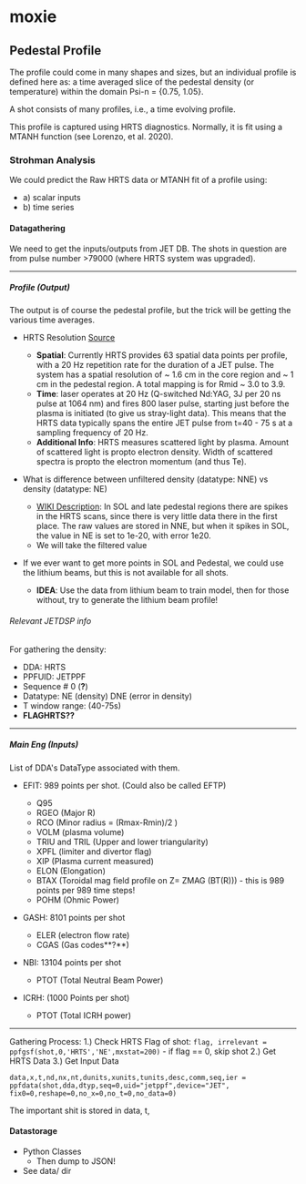 # moxie

## Pedestal Profile 
The profile could come in many shapes and sizes, but an individual profile is defined here as: 
a time averaged slice of the pedestal density (or temperature) within the domain Psi-n = {0.75, 1.05}. 

A shot consists of many profiles, i.e., a time evolving profile.  

This profile is captured using HRTS diagnostics. Normally, it is fit using a MTANH function (see Lorenzo, et al. 2020). 

### Strohman Analysis

We could predict the Raw HRTS data or MTANH fit of a profile using: 
- a) scalar inputs
- b) time series 


#### Datagathering


We need to get the inputs/outputs from JET DB. The shots in question are from pulse number >79000 (where HRTS system was upgraded).

---

##### Profile  (Output)
The output is of course the pedestal profile, but the trick will be getting the various time averages. 
 
- HRTS Resolution [Source](https://users.euro-fusion.org/ekwiki/index.php/KE11_High_Resolution_Thomson_Scattering_(HRTS))
	- **Spatial**: Currently HRTS provides 63 spatial data points per profile, with a 20 Hz repetition rate for the duration of a JET pulse. The system has a spatial resolution of ~ 1.6 cm in the core region and ~ 1 cm in the pedestal region. A total mapping is for Rmid ~  3.0 to 3.9. 
	- **Time**: laser operates at 20 Hz (Q-switched Nd:YAG, 3J per 20 ns pulse at 1064 nm) and fires 800 laser pulse, starting just before the plasma is initiated (to give us stray-light data). This means that the HRTS data typically spans the entire JET pulse from t=40 - 75 s at a sampling frequency of 20 Hz.
	- **Additional Info**: HRTS measures scattered light by plasma. Amount of scattered light is propto electron density. Width of scattered spectra is propto the electron momentum (and thus Te). 

- What is difference between unfiltered density (datatype: NNE) vs density (datatype: NE)
	- [WIKI Description](https://users.euro-fusion.org/ekwiki/index.php/HRTS_data_guide): In SOL and late pedestal regions there are spikes in the HRTS scans, since there is very little data there in the first place. The raw values are stored in NNE, but when it spikes in SOL, the value in NE is set to 1e-20, with error 1e20. 
	- We will take the filtered value 

- If we ever want to get more points in SOL and Pedestal, we could use the lithium beams, but this is not available for all shots.
	- **IDEA**: Use the data from lithium beam to train model, then for those without, try to generate the lithium beam profile! 
	

###### Relevant JETDSP info
For gathering the density: 
- DDA: HRTS 
- PPFUID: JETPPF 
- Sequence \# 0 (**?**) 
- Datatype: NE (density) DNE (error in density) 
- T window range: (40-75s)
- **FLAGHRTS??**


--- 

##### Main Eng (Inputs)

List of DDA's DataType associated with them. 
- EFIT: 989 points per shot. (Could also be called EFTP) 
	- Q95
	- RGEO (Major R)
	- RCO (Minor radius = (Rmax-Rmin)/2 )
	- VOLM (plasma volume) 
	- TRIU and TRIL (Upper and lower triangularity) 
	- XPFL (limiter and divertor flag)
	- XIP (Plasma current measured) 
	- ELON (Elongation) 
	- BTAX (Toroidal mag field profile on Z= ZMAG (BT(R))) - this is 989 points per 989 time steps! 
	- POHM (Ohmic Power)

- GASH: 8101 points per shot
	- ELER (electron flow rate)
	- CGAS (Gas codes**?**)
- NBI: 13104 points per shot
	- PTOT (Total Neutral Beam Power)
- ICRH: (1000 Points per shot)
	- PTOT (Total ICRH power)
 

---

Gathering Process: 
1.) Check HRTS Flag of shot: `flag, irrelevant = ppfgsf(shot,0,'HRTS','NE',mxstat=200)`
	- if flag == 0, skip shot
2.) Get HRTS Data
3.) Get Input Data

```
data,x,t,nd,nx,nt,dunits,xunits,tunits,desc,comm,seq,ier = ppfdata(shot,dda,dtyp,seq=0,uid="jetppf",device="JET", fix0=0,reshape=0,no_x=0,no_t=0,no_data=0)
```

The important shit is stored in data, t, 




#### Datastorage 

- Python Classes
	- Then dump to JSON! 
- See data/ dir
